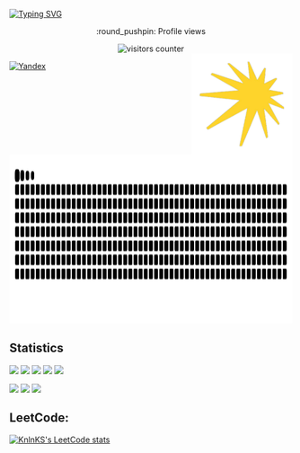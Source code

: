 <a href="https://git.io/typing-svg"><img src="https://readme-typing-svg.demolab.com?font=&weight=700&size=25&pause=1000&color=E10EF7&width=435&lines=Hello+my+name's+OYBEK" alt="Typing SVG" /></a>

<p align="center">:round_pushpin: Profile views</p>
<div align="center">
    <img alt="visitors counter" src="https://profile-counter.glitch.me/OYBEK/count.svg">
</div>
<img align="right" alt="GIF" height="180px" src="./image/new.png" />

[![Yandex](https://github-readme-remake.vercel.app/api/spotify)](https://music.yandex.com/users/abdukarimovvvv/playlists)

<a href="https://platane.github.io/snk">
  <img height="300px" src="./image/github-user-contribution.svg" ></img>
</a>

## Statistics
![](http://github-profile-summary-cards.vercel.app/api/cards/profile-details?username=abdukarimovvvv&theme=github)
![](http://github-profile-summary-cards.vercel.app/api/cards/repos-per-language?username=abdukarimovvvv&theme=github)
![](http://github-profile-summary-cards.vercel.app/api/cards/most-commit-language?username=abdukarimovvvv&theme=github)
![](http://github-profile-summary-cards.vercel.app/api/cards/stats?username=abdukarimovvvv&theme=github)
![](http://github-profile-summary-cards.vercel.app/api/cards/productive-time?username=abdukarimovvvv&theme=github&utcOffset=3)

[<img src="https://github-readme-stats.vercel.app/api/top-langs/?username=abdukarimovvvv&langs_count=10&layout=compact&count_private=true&h" width="300"/>](https://github-readme-stats.vercel.app/api/top-langs/?username=abdukarimovvvv&langs_count=10&layout=compact&count_private=true&hide_title=true&exclude_repo=REPO1,REPO2)
[<img src="https://github-readme-stats.vercel.app/api?username=abdukarimovvvv&count_private=true&hide_title=true&show_icons=true" width="350"/>](https://github-readme-stats.vercel.app/api?username=abdukarimovvvv&count_private=true&hide_title=true&show_icons=true)
[<img src="https://github-readme-streak-stats.herokuapp.com/?user=abdukarimovvvv" width="350"/>](https://github-readme-streak-stats.herokuapp.com/?user=abdukarimovvvv)

## LeetCode:<br>
[![KnlnKS's LeetCode stats](https://leetcode-stats-six.vercel.app/api?username=abdukarimovvvv&theme=dark)](https://leetcode.com/abdukarimovvvv/)
